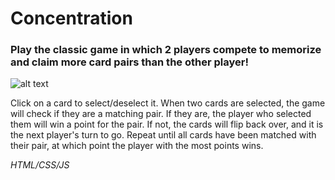 # Concentration
### Play the classic game in which 2 players compete to memorize and claim more card pairs than the other player!

![alt text](https://i.gyazo.com/827757eb9b0e6cd665d7476425904738.png)

Click on a card to select/deselect it. When two cards are selected, the game will check if they are a matching pair. If they are, the player who selected them will win a point for the pair. If not, the cards will flip back over, and it is the next player's turn to go. Repeat until all cards have been matched with their pair, at which point the player with the most points wins.

*HTML/CSS/JS*